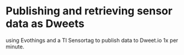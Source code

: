 # Publishing and retrieving sensor data as Dweets

using Evothings and a TI Sensortag to publish data to Dweet.io 1x per minute.
